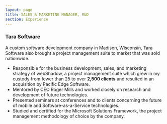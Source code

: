 ```yaml
---
layout: page
title: SALES & MARKETING MANAGER, R&D
section: Experience
---
```

<h3 class="company">Tara Software</h3>
A custom software development company in Madison, Wisconsin, Tara Software also brought a project management suite to market that was sold nationwide.

* Responsible for the business development, sales, and marketing strategy of webShadow, a project management suite which grew in my custody from fewer than 25 to over **2,500 clients** and resulted in an acquisition by Pacific Edge Software.
* Mentored by CEO Roger Mills and worked closely on research and development of future technologies.
* Presented seminars at conferences and to clients concerning the future of mobile and Software-as-a-Service technologies.
* Studied and certified for the Microsoft Solutions Framework, the project management methodology of choice by the company.
